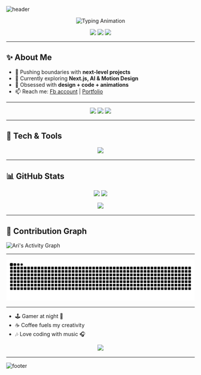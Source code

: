 ![header](https://capsule-render.vercel.app/api?type=waving&color=0:36BCF7,100:9B59B6&height=230&section=header&text=⚡%20Ari%20-%20Welcome%20to%20My%20World%20👾&fontSize=40&fontAlignY=35&animation=twinkling&fontColor=fff)

<p align="center">
  <img src="https://readme-typing-svg.herokuapp.com?font=Fira+Code&weight=700&size=26&duration=2500&pause=1000&color=36BCF7&center=true&vCenter=true&width=650&lines=👋+Hi!+I'm+Ari;🚀+Creative+Developer+%26+Designer;🎨+Tech+Explorer+|+Animation+Lover;💡+Building+Cool+Things+With+Code" alt="Typing Animation" />
</p>

<p align="center">
  <img src="https://img.shields.io/badge/Code%20With-Passion-36BCF7?style=for-the-badge&logo=github&logoColor=white" />
  <img src="https://img.shields.io/badge/Focus-Creativity-9B59B6?style=for-the-badge&logo=figma&logoColor=white" />
  <img src="https://img.shields.io/badge/Vibe-Cyberpunk-8e44ad?style=for-the-badge&logo=visualstudiocode&logoColor=white" />
</p>

---

## ✨ About Me
- 🔭 Pushing boundaries with **next-level projects**
- 🌱 Currently exploring **Next.js, AI & Motion Design**
- 🎨 Obsessed with **design + code + animations**
- 📫 Reach me: [Fb account](https://www.facebook.com/61577110900436) | [Portfolio](https://myinfo10.netlify.app)

---

<p align="center">
  <img src="https://capsule-render.vercel.app/api?type=waving&height=150&color=gradient&section=header&text=%20&animation=twinkling" />
  <img src="https://media.giphy.com/media/QTfX9Ejfra3ZmNxh6B/giphy.gif" width="400" />
  <img src="https://capsule-render.vercel.app/api?type=rect&color=gradient&height=8&section=footer" />
</p>

---

## 🚀 Tech & Tools
<p align="center">
  <img src="https://skillicons.dev/icons?i=html,css,js,react,nextjs,nodejs,python,git,github,vscode,figma,tailwind,threejs,blender" />
</p>

---

## 📊 GitHub Stats
<p align="center">
  <img src="https://github-readme-stats.vercel.app/api?username=ari&show_icons=true&theme=tokyonight&bg_color=0D1117&title_color=36BCF7&icon_color=9B59B6&text_color=FFFFFF" height="180"/>
  <img src="https://github-readme-stats.vercel.app/api/top-langs/?username=ari&layout=compact&theme=tokyonight&bg_color=0D1117&title_color=36BCF7&text_color=FFFFFF&langs_count=8&hide=ruby,java,python,c" height="180"/>
</p>

<p align="center">
  <img src="https://github-readme-streak-stats.herokuapp.com/?user=Ari2477&theme=tokyonight&background=0D1117&ring=36BCF7&fire=9B59B6&currStreakLabel=FFFFFF" />
</p>

---

## 🌱 Contribution Graph
![Ari's Activity Graph](https://github-readme-activity-graph.vercel.app/graph?username=ari&bg_color=0d1117&color=36BCF7&line=9B59B6&point=FFFFFF&area=true&hide_border=true)

---


![Snake animation](https://raw.githubusercontent.com/Ari2477/Ari2477/output/github-contribution-grid-snake.svg)

---

- 🕹 Gamer at night 🌙  
- ☕ Coffee fuels my creativity  
- 🎶 Love coding with music 🎧  

<p align="center">
  <img src="https://media.giphy.com/media/L8K62iTDkzGX6/giphy.gif" width="350" />
</p>

---

![footer](https://capsule-render.vercel.app/api?type=waving&color=0:9B59B6,100:36BCF7&height=120&section=footer)
